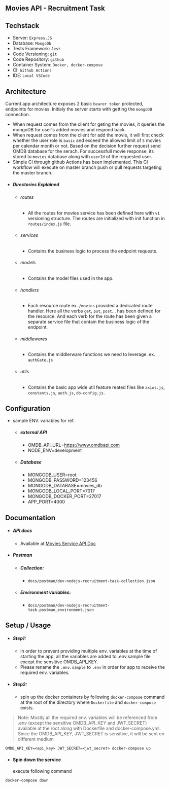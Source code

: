 ## Movies API - Recruitment Task

## Techstack

- Server: `Express.JS`
- Database: `MongoDb`
- Tests Framework: `Jest`
- Code Versioning: `git`
- Code Repository: `github`
- Container System: `Docker, docker-compose`
- CI: `Github Actions`
- IDE: `Local VSCode`

## Architecture

Current app architecture exposes 2 basic `bearer token` protected, endpoints for movies. Initialy the server starts with getting the `mongoDB` connection.

- When request comes from the client for geting the movies, it queries the mongoDB for user's added movies and respond back.
- When request comes from the client for add the movie, it will first check whether the user role is `basic` and exceed the allowed limit of `5` movies per calendar month or not. Based on the decision further request send OMDB database for the serach. For successfull movie response, its stored to `movies` database along with `userId` of the requested user.
- Simple CI through github Actions has been implemented. This CI workflow will execute on master branch push or pull requests targeting the master branch.
- ##### Directories Explained
  - ###### routes
    - All the routes for movies service has been defined here with `v1` versioning structure. The routes are initialized with init function in `routes/index.js` file.
  - ###### services
    - Contains the business logic to process the endpoint requests.
  - ###### models
    - Contains the model files used in the app.
  - ###### handlers
    - Each resource route ex. `/movies` provided a dedicated route handler. Here all the verbs `get`, `put`, `post`... has been defined for the resource. And each verb for the route has been given a separate service file that contain the business logic of the endpoint.
  - ###### middlewares
    - Contains the middlerware functions we need to leverage. ex. `authGate.js`
  - ###### utils
    - Contains the basic app wide util feature reated files like `axios.js`, `constants.js`, `auth.js`, `db-config.js`.

## Configuration

- sample ENV. variables for ref.
  - ##### external API
    - OMDB_API_URL=https://www.omdbapi.com
    - NODE_ENV=development
  - ##### Database
    - MONGODB_USER=root
    - MONGODB_PASSWORD=123456
    - MONGODB_DATABASE=movies_db
    - MONGODB_LOCAL_PORT=7017
    - MONGODB_DOCKER_PORT=27017
    - APP_PORT=4000

## Documentation

- ##### API docs
  - Available at [Movies Service API Doc](https://documenter.getpostman.com/view/2956533/UVyswvSC)
- ##### Postman
  - ##### Collection:
    - `docs/postman/dev-nodejs-recruitment-task-collection.json`
  - ##### Environment variables:
    - `docs/postman/dev-nodejs-recruitment-task.postman_environment.json`

## Setup / Usage

- ##### Step1:

  - In order to prevent providing multiple env. variables at the time of starting the app, all the variables are added to .env.sample file except the sensitive OMDB_API_KEY.
  - Please rename the `.env.sample` to `.env` in order for app to receive the required env. variables.

- ##### Step2:
  - spin up the docker containers by following `docker-compose` command at the root of the directory where `Dockerfile` and `docker-compose` exists.

> Note: Mostly all the required env. variables will be referenced from .env (except the sensitive OMDB_API_KEY and JWT_SECRET) available at the root along with Dockerfile and docker-compose.yml. Since the OMDB_API_KEY, JWT_SECRET is sensitive, it will be sent on different medium

```
OMDB_API_KEY=<api_key> JWT_SECRET=<jwt_secret> docker-compose up
```

- #### Spin down the service
  execute following command

```
docker-compose down
```
